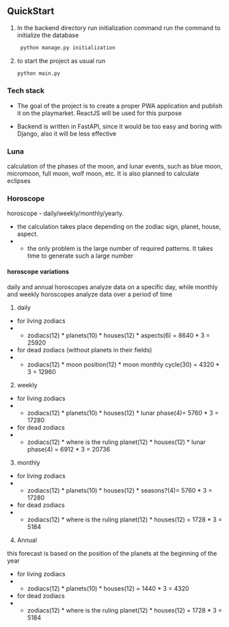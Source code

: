 

## QuickStart
1) In the backend directory run initialization command run the command to initialize the database
   ```bash 
    python manage.py initialization
   ```

2) to start the project as usual run
    ```bash 
    python main.py
   ```

### Tech stack
- The goal of the project is to create a proper PWA application and publish it on the playmarket. ReactJS will be used for this purpose

- Backend is written in FastAPI, since it would be too easy and boring with Django, also it will be less effective

### Luna
calculation of the phases of the moon, and lunar events, such as blue moon, micromoon, full moon, wolf moon, etc. It is also planned to calculate eclipses

### Horoscope
horoscope - daily/weekly/monthly/yearly. 
- the calculation takes place depending on the zodiac sign, planet, house, aspect.
- -  the only problem is the large number of required patterns. It takes time to generate such a large number

#### horoscope variations
daily and annual horoscopes analyze data on a specific day, while monthly and weekly horoscopes analyze data over a period of time

1) daily
- for living zodiacs
- - zodiacs(12) * planets(10) * houses(12) * aspects(6) = 8640 * 3 = 25920
- for dead zodiacs (without planets in their fields)
- - zodiacs(12) * moon position(12) * moon monthly cycle(30) = 4320 * 3 = 12960
2) weekly
- for living zodiacs
- - zodiacs(12) * planets(10) * houses(12) * lunar phase(4)= 5760 * 3 = 17280
- for dead zodiacs
- - zodiacs(12) * where is the ruling planet(12) * houses(12) * lunar phase(4) = 6912 * 3 = 20736
3) monthly
- for living zodiacs
- - zodiacs(12) * planets(10) * houses(12) * seasons?(4)= 5760 * 3 = 17280
- for dead zodiacs
- - zodiacs(12) * where is the ruling planet(12) * houses(12) = 1728 * 3 = 5184
4) Annual

this forecast is based on the position of the planets at the beginning of the year
- for living zodiacs
- - zodiacs(12) * planets(10) * houses(12) = 1440 * 3 = 4320
- for dead zodiacs
- - zodiacs(12) * where is the ruling planet(12) * houses(12) = 1728 * 3 = 5184
